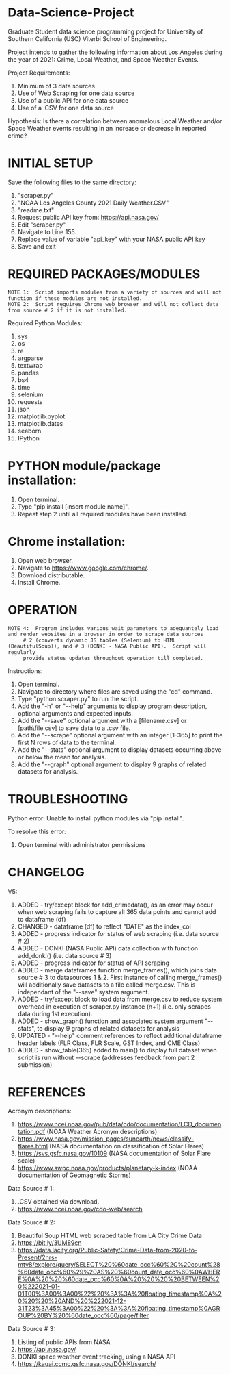 # Data-Science-Project

Graduate Student data science programming project for University of Southern California (USC) Viterbi School of Engineering.

Project intends to gather the following information about Los Angeles during the year of 2021:  Crime, Local Weather, and Space Weather Events.

Project Requirements:
1.	Minimum of 3 data sources
2.	Use of Web Scraping for one data source
3.	Use of a public API for one data source
4.	Use of a .CSV for one data source

Hypothesis:  Is there a correlation between anomalous Local Weather and/or Space Weather events resulting in an increase or decrease in reported crime?

						
# INITIAL SETUP

Save the following files to the same directory:
1.  "scraper.py"
2.  "NOAA Los Angeles County 2021 Daily Weather.CSV"
3.  "readme.txt"
4.  Request public API key from:  https://api.nasa.gov/
5.  Edit "scraper.py"
6.  Navigate to Line 155.
7.  Replace value of variable "api_key" with your NASA public API key
8.  Save and exit


# REQUIRED PACKAGES/MODULES

    NOTE 1:  Script imports modules from a variety of sources and will not function if these modules are not installed.
    NOTE 2:  Script requires Chrome web browser and will not collect data from source # 2 if it is not installed.

Required Python Modules:
1.  sys
2.  os
3.  re
4.  argparse
5.  textwrap
6.  pandas
7.  bs4
8.  time
9.  selenium
10.  requests
11.  json
12.  matplotlib.pyplot
13.  matplotlib.dates
14.  seaborn
15.  IPython

# PYTHON module/package installation:
1.  Open terminal.
2.  Type "pip install [insert module name]".
3.  Repeat step 2 until all required modules have been installed.

# Chrome installation:
1.  Open web browser.
2.  Navigate to https://www.google.com/chrome/.
3.  Download distributable.
4.  Install Chrome.


# OPERATION

    NOTE 4:  Program includes various wait parameters to adequantely load and render websites in a browser in order to scrape data sources
		 # 2 (converts dynamic JS tables (Selenium) to HTML (BeautifulSoup)), and # 3 (DONKI - NASA Public API).  Script will regularly
		 provide status updates throughout operation till completed.

Instructions:
1.  Open terminal.
2.  Navigate to directory where files are saved using the "cd" command.
3.  Type "python scraper.py" to run the script.
4.  Add the "-h" or "--help" arguments to display program description, optional arguments and expected inputs.
5.  Add the "--save" optional argument with a [filename.csv] or [path\file.csv] to save data to a .csv file.
6.  Add the "--scrape" optional argument with an integer [1-365] to print the first N rows of data to the terminal.
7.  Add the "--stats" optional argument to display datasets occurring above or below the mean for analysis.
8.  Add the "--graph" optional argument to display 9 graphs of related datasets for analysis.


# TROUBLESHOOTING
	
Python error:  Unable to install python modules via "pip install".

To resolve this error:
1.  Open terminal with administrator permissions
	

# CHANGELOG 
						
V5:
1.  ADDED - try/except block for add_crimedata(), as an error may occur when web scraping fails to capture all 365 data points and cannot add to dataframe (df)
2.  CHANGED - dataframe (df) to reflect "DATE" as the index_col
3.  ADDED - progress indicator for status of web scraping (i.e. data source # 2)
4.  ADDED - DONKI (NASA Public API) data collection with function add_donki() (i.e. data source # 3)
5.  ADDED - progress indicator for status of API scraping
6.  ADDED - merge dataframes function merge_frames(), which joins data source # 3 to datasources 1 & 2.  First instance of calling merge_frames() will additionally save datasets to a file called merge.csv.  This is independant of the "--save" system argument.
7.  ADDED - try/except block to load data from merge.csv to reduce system overhead in execution of scraper.py instance (n+1) (i.e. only scrapes data during 1st execution).
8.  ADDED - show_graph() function and associated system argument "--stats", to display 9 graphs of related datasets for analysis
9.  UPDATED - "--help" comment references to reflect additional dataframe header labels (FLR Class, FLR Scale, GST Index, and CME Class)
10.  ADDED - show_table(365) added to main() to display full dataset when script is run without --scrape (addresses feedback from part 2 submission)

# REFERENCES

Acronym descriptions:
1.  https://www.ncei.noaa.gov/pub/data/cdo/documentation/LCD_documentation.pdf (NOAA Weather Acronym descriptions)
2.  https://www.nasa.gov/mission_pages/sunearth/news/classify-flares.html (NASA documentation on classification of Solar Flares)
3.  https://svs.gsfc.nasa.gov/10109 (NASA documentation of Solar Flare scale)
4.  https://www.swpc.noaa.gov/products/planetary-k-index (NOAA documentation of Geomagnetic Storms)

Data Source # 1: 
1.  .CSV obtained via download.
2.  https://www.ncei.noaa.gov/cdo-web/search

Data Source # 2:
1.  Beautiful Soup HTML web scraped table from LA City Crime Data
2.  https://bit.ly/3UM89cn
3.  https://data.lacity.org/Public-Safety/Crime-Data-from-2020-to-Present/2nrs-mtv8/explore/query/SELECT%20%60date_occ%60%2C%20count%28%60date_occ%60%29%20AS%20%60count_date_occ%60%0AWHERE%0A%20%20%60date_occ%60%0A%20%20%20%20BETWEEN%20%222021-01-01T00%3A00%3A00%22%20%3A%3A%20floating_timestamp%0A%20%20%20%20AND%20%222021-12-31T23%3A45%3A00%22%20%3A%3A%20floating_timestamp%0AGROUP%20BY%20%60date_occ%60/page/filter

Data Source # 3:
1.  Listing of public APIs from NASA
2.  https://api.nasa.gov/
3.  DONKI space weather event tracking, using a NASA API
4.  https://kauai.ccmc.gsfc.nasa.gov/DONKI/search/ 
